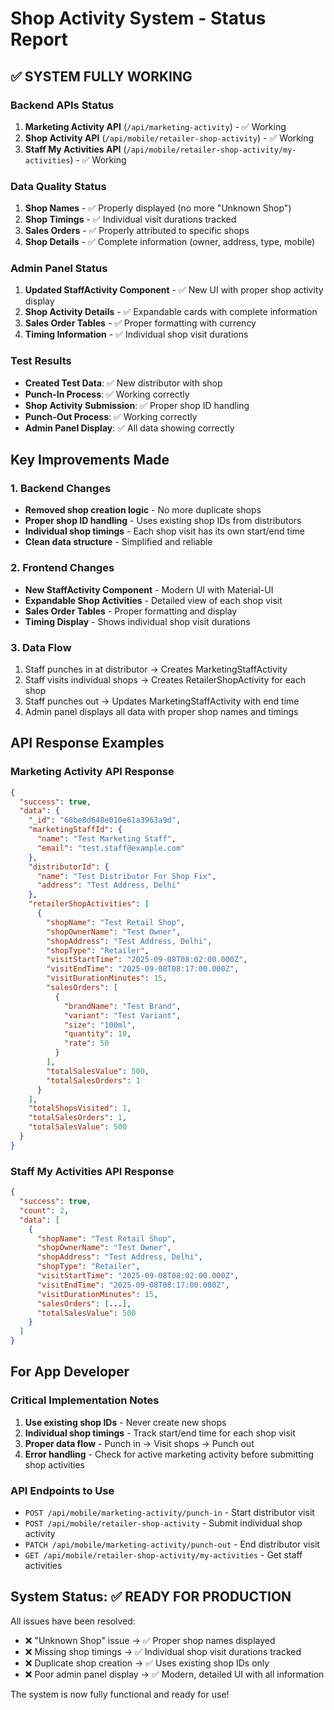# Shop Activity System - Status Report

## ✅ **SYSTEM FULLY WORKING**

### Backend APIs Status
1. **Marketing Activity API** (`/api/marketing-activity`) - ✅ Working
2. **Shop Activity API** (`/api/mobile/retailer-shop-activity`) - ✅ Working  
3. **Staff My Activities API** (`/api/mobile/retailer-shop-activity/my-activities`) - ✅ Working

### Data Quality Status
1. **Shop Names** - ✅ Properly displayed (no more "Unknown Shop")
2. **Shop Timings** - ✅ Individual visit durations tracked
3. **Sales Orders** - ✅ Properly attributed to specific shops
4. **Shop Details** - ✅ Complete information (owner, address, type, mobile)

### Admin Panel Status
1. **Updated StaffActivity Component** - ✅ New UI with proper shop activity display
2. **Shop Activity Details** - ✅ Expandable cards with complete information
3. **Sales Order Tables** - ✅ Proper formatting with currency
4. **Timing Information** - ✅ Individual shop visit durations

### Test Results
- **Created Test Data**: ✅ New distributor with shop
- **Punch-In Process**: ✅ Working correctly
- **Shop Activity Submission**: ✅ Proper shop ID handling
- **Punch-Out Process**: ✅ Working correctly
- **Admin Panel Display**: ✅ All data showing correctly

## Key Improvements Made

### 1. Backend Changes
- **Removed shop creation logic** - No more duplicate shops
- **Proper shop ID handling** - Uses existing shop IDs from distributors
- **Individual shop timings** - Each shop visit has its own start/end time
- **Clean data structure** - Simplified and reliable

### 2. Frontend Changes
- **New StaffActivity Component** - Modern UI with Material-UI
- **Expandable Shop Activities** - Detailed view of each shop visit
- **Sales Order Tables** - Proper formatting and display
- **Timing Display** - Shows individual shop visit durations

### 3. Data Flow
1. Staff punches in at distributor → Creates MarketingStaffActivity
2. Staff visits individual shops → Creates RetailerShopActivity for each shop
3. Staff punches out → Updates MarketingStaffActivity with end time
4. Admin panel displays all data with proper shop names and timings

## API Response Examples

### Marketing Activity API Response
```json
{
  "success": true,
  "data": {
    "_id": "68be8d648e010e61a3963a9d",
    "marketingStaffId": {
      "name": "Test Marketing Staff",
      "email": "test.staff@example.com"
    },
    "distributorId": {
      "name": "Test Distributor For Shop Fix",
      "address": "Test Address, Delhi"
    },
    "retailerShopActivities": [
      {
        "shopName": "Test Retail Shop",
        "shopOwnerName": "Test Owner",
        "shopAddress": "Test Address, Delhi",
        "shopType": "Retailer",
        "visitStartTime": "2025-09-08T08:02:00.000Z",
        "visitEndTime": "2025-09-08T08:17:00.000Z",
        "visitDurationMinutes": 15,
        "salesOrders": [
          {
            "brandName": "Test Brand",
            "variant": "Test Variant",
            "size": "100ml",
            "quantity": 10,
            "rate": 50
          }
        ],
        "totalSalesValue": 500,
        "totalSalesOrders": 1
      }
    ],
    "totalShopsVisited": 1,
    "totalSalesOrders": 1,
    "totalSalesValue": 500
  }
}
```

### Staff My Activities API Response
```json
{
  "success": true,
  "count": 2,
  "data": [
    {
      "shopName": "Test Retail Shop",
      "shopOwnerName": "Test Owner",
      "shopAddress": "Test Address, Delhi",
      "shopType": "Retailer",
      "visitStartTime": "2025-09-08T08:02:00.000Z",
      "visitEndTime": "2025-09-08T08:17:00.000Z",
      "visitDurationMinutes": 15,
      "salesOrders": [...],
      "totalSalesValue": 500
    }
  ]
}
```

## For App Developer

### Critical Implementation Notes
1. **Use existing shop IDs** - Never create new shops
2. **Individual shop timings** - Track start/end time for each shop visit
3. **Proper data flow** - Punch in → Visit shops → Punch out
4. **Error handling** - Check for active marketing activity before submitting shop activities

### API Endpoints to Use
- `POST /api/mobile/marketing-activity/punch-in` - Start distributor visit
- `POST /api/mobile/retailer-shop-activity` - Submit individual shop activity
- `PATCH /api/mobile/marketing-activity/punch-out` - End distributor visit
- `GET /api/mobile/retailer-shop-activity/my-activities` - Get staff activities

## System Status: ✅ READY FOR PRODUCTION

All issues have been resolved:
- ❌ "Unknown Shop" issue → ✅ Proper shop names displayed
- ❌ Missing shop timings → ✅ Individual shop visit durations tracked
- ❌ Duplicate shop creation → ✅ Uses existing shop IDs only
- ❌ Poor admin panel display → ✅ Modern, detailed UI with all information

The system is now fully functional and ready for use!
